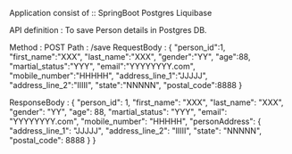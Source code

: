 Application consist of ::
SpringBoot
Postgres
Liquibase


API definition : To save Person details in Postgres DB.

Method : POST
Path : /save
RequestBody : {
                "person_id":1,
                "first_name":"XXX",
                "last_name":"XXX",
                "gender":"YY",
                "age":88,
                "martial_status":"YYY",
                "email":"YYYYYYYY.com",
                "mobile_number":"HHHHH",
                "address_line_1":"JJJJJ",
                "address_line_2":"IIIII",
                "state":"NNNNN",
                "postal_code":8888
              }

ResponseBody : {
                   "person_id": 1,
                   "first_name": "XXX",
                   "last_name": "XXX",
                   "gender": "YY",
                   "age": 88,
                   "martial_status": "YYY",
                   "email": "YYYYYYYY.com",
                   "mobile_number": "HHHHH",
                   "personAddress": {
                       "address_line_1": "JJJJJ",
                       "address_line_2": "IIIII",
                       "state": "NNNNN",
                       "postal_code": 8888
                   }
               }